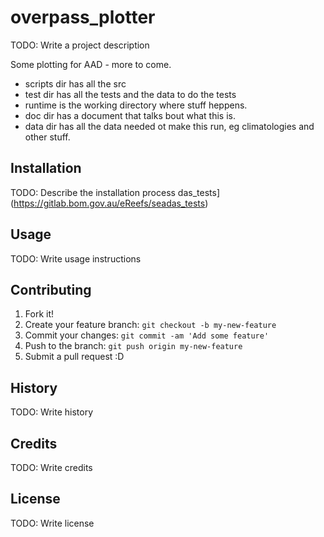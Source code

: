 # overpass_plotter

TODO: Write a project description

Some plotting for AAD - more to come.

- scripts dir has all the src
- test dir has all the tests and the data to do the tests
- runtime is the working directory where stuff heppens.
- doc dir has a document that talks bout what this is.
- data dir has all the data needed ot make this run, eg climatologies and other stuff.


## Installation

TODO: Describe the installation process
das_tests](https://gitlab.bom.gov.au/eReefs/seadas_tests)

## Usage

TODO: Write usage instructions

## Contributing

1. Fork it!
2. Create your feature branch: `git checkout -b my-new-feature`
3. Commit your changes: `git commit -am 'Add some feature'`
4. Push to the branch: `git push origin my-new-feature`
5. Submit a pull request :D

## History

TODO: Write history

## Credits

TODO: Write credits

## License

TODO: Write license
